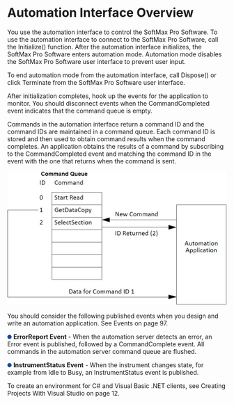 # Automation Interface Overview

You use the automation interface to control the SoftMax Pro Software. To use the automation interface to connect to the SoftMax Pro Software, call the Initialize() function. After the automation interface initializes, the SoftMax Pro Software enters automation mode. Automation mode disables the SoftMax Pro Software user interface to prevent user input.

To end automation mode from the automation interface, call Dispose() or click Terminate from the SoftMax Pro Software user interface.

After initialization completes, hook up the events for the application to monitor. You should disconnect events when the CommandCompleted event indicates that the command queue is empty.

Commands in the automation interface return a command ID and the command IDs are maintained in a command queue. Each command ID is stored and then used to obtain command results when the command completes. An application obtains the results of a command by subscribing to the CommandCompleted event and matching the command ID in the event with the one that returns when the command is sent.

![](<../../../../../.gitbook/assets/4 (1).jpeg>)

You should consider the following published events when you design and write an automation application. See Events on page 97.

![](<../../../../../.gitbook/assets/5 (1) (1) (1).png>) **ErrorReport Event** - When the automation server detects an error, an Error event is published, followed by a CommandComplete event. All commands in the automation server command queue are flushed.

![](<../../../../../.gitbook/assets/6 (1) (1) (1) (1).png>) **InstrumentStatus Event** - When the instrument changes state, for example from Idle to Busy, an InstrumentStatus event is published.

To create an environment for C# and Visual Basic .NET clients, see Creating Projects With Visual Studio on page 12.
